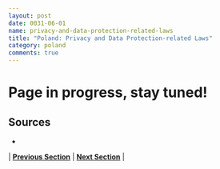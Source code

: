 ```yaml
---
layout: post
date: 0031-06-01
name: privacy-and-data-protection-related-laws
title: "Poland: Privacy and Data Protection-related Laws"
category: poland
comments: true
---
```


# Page in progress, stay tuned!

Sources
---
- 

| **[Previous Section](https://neo-project.github.io/global-blockchain-compliance-hub//poland/poland-securities-related-laws.html)** | **[Next Section](https://neo-project.github.io/global-blockchain-compliance-hub//poland/poland-final-liability.html)** |
